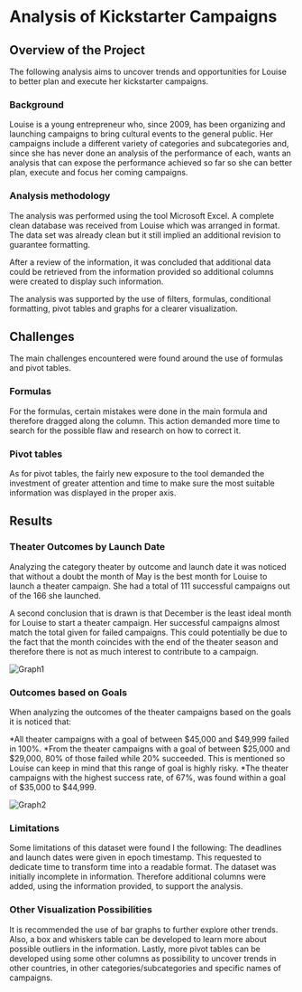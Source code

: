 

# Analysis of Kickstarter Campaigns


## Overview of the Project
The following analysis aims to uncover trends and opportunities for Louise to better plan and execute her kickstarter campaigns. 

### Background
Louise is a young entrepreneur who, since 2009, has been organizing and launching campaigns to bring cultural events to the general public. Her campaigns include a different variety of categories and subcategories and, since she has never done an analysis of the performance of each, wants an analysis that can expose the performance achieved so far so she can better plan, execute and focus her coming campaigns.

### Analysis methodology
The analysis was performed using the tool Microsoft Excel. A complete clean database was received from Louise which was arranged in format. The data set was already clean but it still implied an additional revision to guarantee formatting. 

After a review of the information, it was concluded that additional data could be retrieved from the information provided so additional columns were created to display such information.

The analysis was supported by the use of filters, formulas, conditional formatting, pivot tables and graphs for a clearer visualization. 

## Challenges
The main challenges encountered were found around the use of formulas and pivot tables. 

### Formulas
For the formulas, certain mistakes were done in the main formula and therefore dragged along the column. This action demanded more time to search for the possible flaw and research on how to correct it. 

### Pivot tables
As for pivot tables, the fairly new exposure to the tool demanded the investment of greater attention and time to make sure the most suitable information was displayed in the proper axis. 

## Results

### Theater Outcomes by Launch Date
Analyzing the category theater by outcome and launch date it was noticed that without a doubt the month of May is the best month for Louise to launch a theater campaign. She had a total of 111 successful campaigns out of the 166 she launched. 

A second conclusion that is drawn is that December is the least ideal month for Louise to start a theater campaign. Her successful campaigns almost match the total given for failed campaigns. This could potentially be due to the fact that the month coincides with the end of the theater season and therefore there is not as much interest to contribute to a campaign.

![Graph1](resources/theater_Outcomes_vs_Launch.png)

### Outcomes based on Goals
When analyzing the outcomes of the theater campaigns based on the goals it is noticed that:

*All theater campaigns with a goal of between $45,000 and $49,999 failed in 100%. 
*From the theater campaigns with a goal of between $25,000 and $29,000, 80% of those failed while 20% succeeded. This is mentioned so Louise can keep in mind that this range of goal is highly risky.
*The theater campaigns with the highest success rate, of 67%, was found within a goal of $35,000 to $44,999.

![Graph2](resources/Outcomes_vs_Goalsl.png)

### Limitations
Some limitations of this dataset were found I the following:
The deadlines and launch dates were given in epoch timestamp. This requested to dedicate time to transform time into a readable format. 
The dataset was initially incomplete in information. Therefore additional columns were added, using the information provided, to support the analysis. 

### Other Visualization Possibilities
It is recommended the use of bar graphs to further explore other trends. Also, a box and whiskers table can be developed to learn more about possible outliers in the information. Lastly, more pivot tables can be developed using some other columns as possibility to uncover trends in other countries, in other categories/subcategories and specific names of campaigns.




